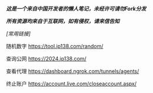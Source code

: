 ***这是一个来自中国开发者的懒人笔记，未经许可请勿Fork分发*** </p>
***所有资源均来自于互联网，如有侵权，请来信告知*** </p></p>
*[常用链接]* </p>
随机数字 https://tool.ip138.com/random/ </p>
查询公网 https://2024.ip138.com/ </p>
查看代理 https://dashboard.ngrok.com/tunnels/agents/ </p>
终止账户 https://account.live.com/closeaccount.aspx/ </p>
